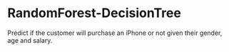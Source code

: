 # RandomForest-DecisionTree


Predict if the customer will purchase an iPhone or not given their gender, age and salary.
